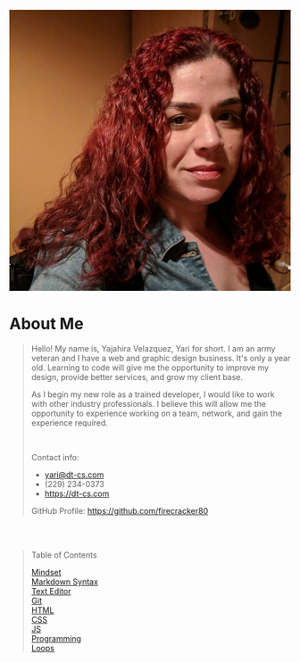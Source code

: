 ![Yajahira Velazquez](273503247_10157974405905378_3031927852237666823_n.jpg "Yari")

# About Me 

> Hello! My name is, Yajahira Velazquez, Yari for short. I am an army veteran and I have a web and graphic design business. It's only a year old. Learning to code will give me the opportunity to improve my design, provide better services, and grow my client base.
>
> As I begin my new role as a trained developer, I would like to work with other industry professionals. I believe this will allow me the opportunity to experience working on a team, network, and gain the experience required.
>
> <br/>
>
> Contact info:
> - yari@dt-cs.com
> - (229) 234-0373
> - <https://dt-cs.com> 
>
> GitHub Profile: <https://github.com/firecracker80>

<br/><br/>
>Table of Contents
>
>[Mindset](mindset.md) <br/>
[Markdown Syntax](markdown.md) <br/>
[Text Editor](editors.md)<br/>
[Git](git.md)<br/>
[HTML](html.md)<br/>
[CSS](css.md)<br/>
[JS](javascript.md)<br/>
[Programming](programming.md)<br/>
[Loops](loops.md)

